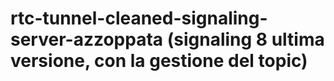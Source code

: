 # rtc-tunnel-cleaned-signaling-server-azzoppata (signaling 8 ultima versione, con la gestione del topic)
